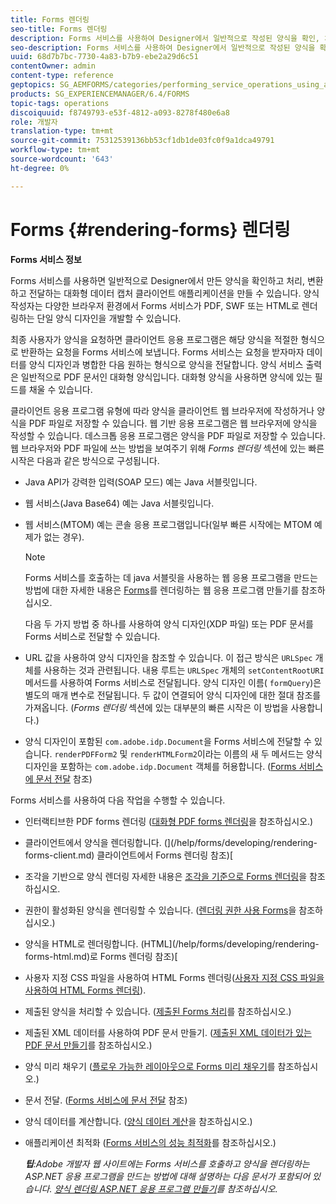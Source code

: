 ```yaml
---
title: Forms 렌더링
seo-title: Forms 렌더링
description: Forms 서비스를 사용하여 Designer에서 일반적으로 작성된 양식을 확인, 처리, 변환 및 제공하는 대화형 데이터 캡처 클라이언트 애플리케이션을 만듭니다. 양식 작성자는 다양한 브라우저 환경에서 Forms 서비스가 PDF, SWF 또는 HTML로 렌더링하는 단일 양식 디자인을 개발할 수 있습니다.
seo-description: Forms 서비스를 사용하여 Designer에서 일반적으로 작성된 양식을 확인, 처리, 변환 및 제공하는 대화형 데이터 캡처 클라이언트 애플리케이션을 만듭니다. 양식 작성자는 다양한 브라우저 환경에서 Forms 서비스가 PDF, SWF 또는 HTML로 렌더링하는 단일 양식 디자인을 개발할 수 있습니다.
uuid: 68d7b7bc-7730-4a83-b7b9-ebe2a29d6c51
contentOwner: admin
content-type: reference
geptopics: SG_AEMFORMS/categories/performing_service_operations_using_apis
products: SG_EXPERIENCEMANAGER/6.4/FORMS
topic-tags: operations
discoiquuid: f8749793-e53f-4812-a093-8278f480e6a8
role: 개발자
translation-type: tm+mt
source-git-commit: 75312539136bb53cf1db1de03fc0f9a1dca49791
workflow-type: tm+mt
source-wordcount: '643'
ht-degree: 0%

---
```



# Forms {#rendering-forms} 렌더링

**Forms 서비스 정보**

Forms 서비스를 사용하면 일반적으로 Designer에서 만든 양식을 확인하고 처리, 변환하고 전달하는 대화형 데이터 캡처 클라이언트 애플리케이션을 만들 수 있습니다. 양식 작성자는 다양한 브라우저 환경에서 Forms 서비스가 PDF, SWF 또는 HTML로 렌더링하는 단일 양식 디자인을 개발할 수 있습니다.

최종 사용자가 양식을 요청하면 클라이언트 응용 프로그램은 해당 양식을 적절한 형식으로 반환하는 요청을 Forms 서비스에 보냅니다. Forms 서비스는 요청을 받자마자 데이터를 양식 디자인과 병합한 다음 원하는 형식으로 양식을 전달합니다. 양식 서비스 출력은 일반적으로 PDF 문서인 대화형 양식입니다. 대화형 양식을 사용하면 양식에 있는 필드를 채울 수 있습니다.

클라이언트 응용 프로그램 유형에 따라 양식을 클라이언트 웹 브라우저에 작성하거나 양식을 PDF 파일로 저장할 수 있습니다. 웹 기반 응용 프로그램은 웹 브라우저에 양식을 작성할 수 있습니다. 데스크톱 응용 프로그램은 양식을 PDF 파일로 저장할 수 있습니다. 웹 브라우저와 PDF 파일에 쓰는 방법을 보여주기 위해 *Forms 렌더링* 섹션에 있는 빠른 시작은 다음과 같은 방식으로 구성됩니다.

* Java API가 강력한 입력(SOAP 모드) 예는 Java 서블릿입니다.
* 웹 서비스(Java Base64) 예는 Java 서블릿입니다.
* 웹 서비스(MTOM) 예는 콘솔 응용 프로그램입니다(일부 빠른 시작에는 MTOM 예제가 없는 경우).

   >[!NOTE]
   >
   >Forms 서비스를 호출하는 데 java 서블릿을 사용하는 웹 응용 프로그램을 만드는 방법에 대한 자세한 내용은 [Forms](/help/forms/developing/creating-web-applications-renders-forms.md)를 렌더링하는 웹 응용 프로그램 만들기를 참조하십시오.

   다음 두 가지 방법 중 하나를 사용하여 양식 디자인(XDP 파일) 또는 PDF 문서를 Forms 서비스로 전달할 수 있습니다.

* URL 값을 사용하여 양식 디자인을 참조할 수 있습니다. 이 접근 방식은 `URLSpec` 개체를 사용하는 것과 관련됩니다. 내용 루트는 `URLSpec` 개체의 `setContentRootURI` 메서드를 사용하여 Forms 서비스로 전달됩니다. 양식 디자인 이름( `formQuery`)은 별도의 매개 변수로 전달됩니다. 두 값이 연결되어 양식 디자인에 대한 절대 참조를 가져옵니다. (*Forms 렌더링* 섹션에 있는 대부분의 빠른 시작은 이 방법을 사용합니다.)
* 양식 디자인이 포함된 `com.adobe.idp.Document`을 Forms 서비스에 전달할 수 있습니다. `renderPDFForm2` 및 `renderHTMLForm2`이라는 이름의 새 두 메서드는 양식 디자인을 포함하는 `com.adobe.idp.Document` 객체를 허용합니다. ([Forms 서비스에 문서 전달](/help/forms/developing/passing-documents-forms-service.md) 참조)

Forms 서비스를 사용하여 다음 작업을 수행할 수 있습니다.

* 인터랙티브한 PDF forms 렌더링 ([대화형 PDF forms 렌더링](/help/forms/developing/rendering-interactive-pdf-forms.md)을 참조하십시오.)
* 클라이언트에서 양식을 렌더링합니다. (](/help/forms/developing/rendering-forms-client.md) 클라이언트에서 Forms 렌더링 참조)[
* 조각을 기반으로 양식 렌더링 자세한 내용은 [조각을 기준으로 Forms 렌더링](/help/forms/developing/rendering-forms-based-fragments.md)을 참조하십시오.
* 권한이 활성화된 양식을 렌더링할 수 있습니다. ([렌더링 권한 사용 Forms](/help/forms/developing/rendering-rights-enabled-forms.md)을 참조하십시오.)
* 양식을 HTML로 렌더링합니다. (HTML](/help/forms/developing/rendering-forms-html.md)로 Forms 렌더링 참조)[
* 사용자 지정 CSS 파일을 사용하여 HTML Forms 렌더링([사용자 지정 CSS 파일을 사용하여 HTML Forms 렌더링](/help/forms/developing/rendering-html-forms-using-custom.md)).
* 제출된 양식을 처리할 수 있습니다. ([제출된 Forms 처리](/help/forms/developing/handling-submitted-forms.md)를 참조하십시오.)
* 제출된 XML 데이터를 사용하여 PDF 문서 만들기. ([제출된 XML 데이터가 있는 PDF 문서 만들기](/help/forms/developing/creating-pdf-documents-submitted-xml.md)를 참조하십시오.)
* 양식 미리 채우기 ([플로우 가능한 레이아웃으로 Forms 미리 채우기](/help/forms/developing/prepopulating-forms-flowable-layouts.md)를 참조하십시오.)
* 문서 전달. ([Forms 서비스에 문서 전달](/help/forms/developing/passing-documents-forms-service.md) 참조)
* 양식 데이터를 계산합니다. ([양식 데이터 계산](/help/forms/developing/calculating-form-data.md)을 참조하십시오.)
* 애플리케이션 최적화 ([Forms 서비스의 성능 최적화](/help/forms/developing/optimizing-performance-forms-service.md)를 참조하십시오.)

   ***팁&#x200B;**:Adobe 개발자 웹 사이트에는 Forms 서비스를 호출하고 양식을 렌더링하는 ASP.NET 응용 프로그램을 만드는 방법에 대해 설명하는 다음 문서가 포함되어 있습니다. [양식 렌더링 ASP.NET 응용 프로그램 만들기](https://www.adobe.com/devnet/livecycle/articles/asp_net.html)를 참조하십시오.*

